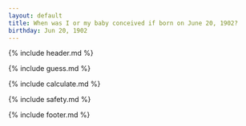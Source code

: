 ```yaml
---
layout: default
title: When was I or my baby conceived if born on June 20, 1902?
birthday: Jun 20, 1902
---
```


{% include header.md %}

{% include guess.md %}

{% include calculate.md %}

{% include safety.md %}

{% include footer.md %}



